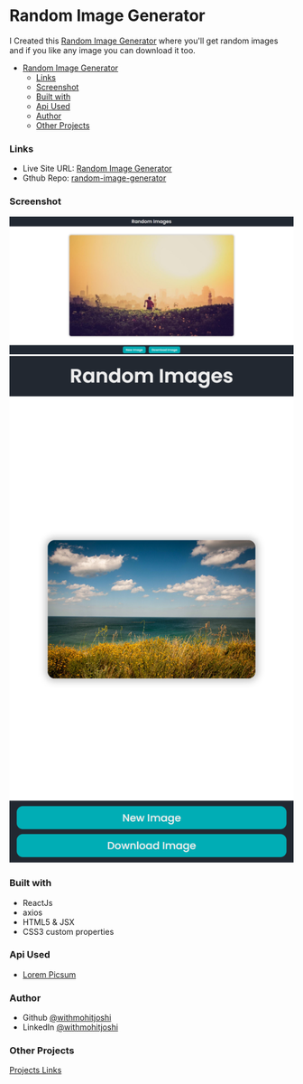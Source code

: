 # Random Image Generator

I Created this [Random Image Generator](https://withmohitjoshi.github.io/login-signup-ui/) where you'll get random images and if you like any image you can download it too.

- [Random Image Generator](#random-image-generator)
    - [Links](#links)
    - [Screenshot](#screenshot)
    - [Built with](#built-with)
    - [Api Used](#api-used)
    - [Author](#author)
    - [Other Projects](#other-projects)

### Links

- Live Site URL: [Random Image Generator](https://withmohitjoshi.github.io/random-image-generator/)
- Gthub Repo: [random-image-generator](https://github.com/withmohitjoshi/random-image-generator)
 

### Screenshot

![](./screenshot1.jpeg)
![](./screenshot2.png)


### Built with

- ReactJs
- axios
- HTML5 & JSX
- CSS3 custom properties


### Api Used
 - [Lorem Picsum](https://picsum.photos)

### Author

- Github [@withmohitjoshi](https://github.com/withmohitjoshi/About-Me)
- LinkedIn [@withmohitjoshi](https://www.linkedin.com/in/withmohitjoshi)


### Other Projects
[Projects Links](https://github.com/withmohitjoshi/Projects-Links)
